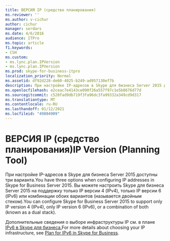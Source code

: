 ```yaml
---
title: ВЕРСИЯ IP (средство планирования)
ms.reviewer: ''
ms.author: v-cichur
author: cichur
manager: serdars
ms.date: 4/6/2016
audience: ITPro
ms.topic: article
f1.keywords:
- CSH
ms.custom:
- ms.lync.plan.IPVersion
- ms.lync.plan.IPVersion
ms.prod: skype-for-business-itpro
localization_priority: Normal
ms.assetid: df92d228-de60-4025-b249-ad957130ef7b
description: При настройке IP-адресов в Skype для бизнеса Server 2015 доступны три варианта. Вы можете настроить Skype для бизнеса Server 2015 на поддержку только IP версии 4 (IPv4), только IP версии 6 (IPv6) или комбинации обоих вариантов (называется двойным стеком).
ms.openlocfilehash: e2ceac7e4143ce090f26a557f97c1e5b8676d77d
ms.sourcegitcommit: c528fad9db719f3fa96dc3fa99332a349cd9d317
ms.translationtype: MT
ms.contentlocale: ru-RU
ms.lasthandoff: 01/12/2021
ms.locfileid: "49804909"
---
```

# <a name="ip-version-planning-tool"></a><span data-ttu-id="b5fb2-104">ВЕРСИЯ IP (средство планирования)</span><span class="sxs-lookup"><span data-stu-id="b5fb2-104">IP Version (Planning Tool)</span></span>
 
<span data-ttu-id="b5fb2-105">При настройке IP-адресов в Skype для бизнеса Server 2015 доступны три варианта.</span><span class="sxs-lookup"><span data-stu-id="b5fb2-105">You have three options when configuring IP addresses in Skype for Business Server 2015.</span></span> <span data-ttu-id="b5fb2-106">Вы можете настроить Skype для бизнеса Server 2015 на поддержку только IP версии 4 (IPv4), только IP версии 6 (IPv6) или комбинации обоих вариантов (называется двойным стеком).</span><span class="sxs-lookup"><span data-stu-id="b5fb2-106">You can configure Skype for Business Server 2015 to support only IP version 4 (IPv4), only IP version 6 (IPv6), or a combination of both (known as a dual stack).</span></span>
  
<span data-ttu-id="b5fb2-107">Дополнительные сведения о выборе инфраструктуры IP см. в плане [IPv6 в Skype для бизнеса.](../../plan-your-deployment/network-requirements/ipv6.md)</span><span class="sxs-lookup"><span data-stu-id="b5fb2-107">For more details about choosing your IP infrastructure, see [Plan for IPv6 in Skype for Business](../../plan-your-deployment/network-requirements/ipv6.md).</span></span>
  

